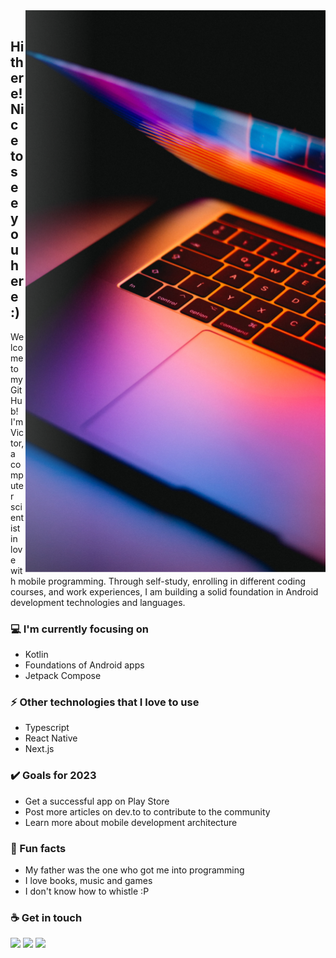 <img align="right" width="480" height="900" right="0px" top="32px" src="https://github.com/Victor-Bueno/Victor-Bueno/blob/main/poster.png">

<br>

## Hi there! Nice to see you here :)

<p align="left" margin-left="8px">
  Welcome to my GitHub! I'm Victor, a computer scientist in love with mobile programming. Through self-study, enrolling in different coding courses, and work experiences, I am building a solid foundation in Android development technologies and languages.
</p>

### 💻 I'm currently focusing on
- Kotlin
- Foundations of Android apps
- Jetpack Compose

### ⚡ Other technologies that I love to use
- Typescript
- React Native
- Next.js

### ✔️ Goals for 2023
- Get a successful app on Play Store
- Post more articles on dev.to to contribute to the community
- Learn more about mobile development architecture

### 🌴 Fun facts
- My father was the one who got me into programming
- I love books, music and games
- I don't know how to whistle :P

### ☕ Get in touch
<div align="left" margin-left="8px">  
  <a href="https://www.linkedin.com/in/victor-bueno7/" target="_blank"><img src="https://img.shields.io/badge/-LinkedIn-%230077B5?style=for-the-badge&logo=linkedin&logoColor=white" target="_blank"></a> 
 <a href = "mailto:victor.bueno0720@gmail.com"><img src="https://img.shields.io/badge/Gmail-D14836?style=for-the-badge&logo=gmail&logoColor=white" target="_blank"></a>
  <a href="https://dev.to/victorbueno" target="_blank"><img src="https://img.shields.io/badge/dev.to-0A0A0A?style=for-the-badge&logo=dev.to&logoColor=white" target="_blank"></a> 
 </div>
<br>
